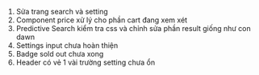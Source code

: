 1. Sửa trang search và setting
2. Component price xử lý cho phần cart đang xem xét
3. Predictive Search kiểm tra css và chỉnh sửa phần result giống như con dawn
5. Settings input chưa hoàn thiện
6. Badge sold out chưa xong
7. Header có vẻ 1 vài trường setting chưa ổn
